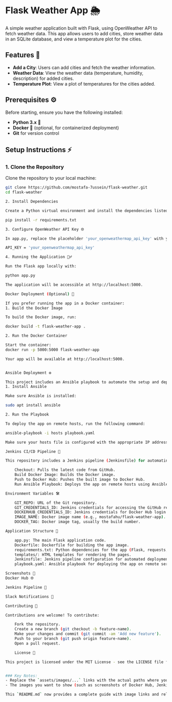 # Flask Weather App 🌦️

A simple weather application built with Flask, using OpenWeather API to fetch weather data. This app allows users to add cities, store weather data in an SQLite database, and view a temperature plot for the cities.

## Features 🚀

- **Add a City**: Users can add cities and fetch the weather information.
- **Weather Data**: View the weather data (temperature, humidity, description) for added cities.
- **Temperature Plot**: View a plot of temperatures for the cities added.

## Prerequisites ⚙️

Before starting, ensure you have the following installed:

- **Python 3.x** 🐍
- **Docker** 🐋 (optional, for containerized deployment)
- **Git** for version control

## Setup Instructions ⚡

### 1. Clone the Repository

Clone the repository to your local machine:

```bash
git clone https://github.com/mostafa-7ussein/flask-weather.git
cd flask-weather

2. Install Dependencies

Create a Python virtual environment and install the dependencies listed in requirements.txt:

pip install -r requirements.txt

3. Configure OpenWeather API Key 🌐

In app.py, replace the placeholder 'your_openweathermap_api_key' with your actual OpenWeather API key. You can obtain your API key from OpenWeather.

API_KEY = 'your_openweathermap_api_key'

4. Running the Application 🏃‍♂️

Run the Flask app locally with:

python app.py

The application will be accessible at http://localhost:5000.

Docker Deployment (Optional) 🐳

If you prefer running the app in a Docker container:
1. Build the Docker Image

To build the Docker image, run:

docker build -t flask-weather-app .

2. Run the Docker Container

Start the container:
docker run -p 5000:5000 flask-weather-app

Your app will be available at http://localhost:5000.


Ansible Deployment ⚙️

This project includes an Ansible playbook to automate the setup and deployment on remote hosts.
1. Install Ansible

Make sure Ansible is installed:

sudo apt install ansible

2. Run the Playbook

To deploy the app on remote hosts, run the following command:

ansible-playbook -i hosts playbook.yaml

Make sure your hosts file is configured with the appropriate IP addresses and SSH keys.

Jenkins CI/CD Pipeline 🔧

This repository includes a Jenkins pipeline (Jenkinsfile) for automating the build, Docker image push, and Ansible deployment:

    Checkout: Pulls the latest code from GitHub.
    Build Docker Image: Builds the Docker image.
    Push to Docker Hub: Pushes the built image to Docker Hub.
    Run Ansible Playbook: Deploys the app on remote hosts using Ansible.

Environment Variables 🛠️

    GIT_REPO: URL of the Git repository.
    GIT_CREDENTIALS_ID: Jenkins credentials for accessing the GitHub repo.
    DOCKERHUB_CREDENTIALS_ID: Jenkins credentials for Docker Hub login.
    IMAGE_NAME: Docker image name (e.g., mostafahu/flask-weather-app).
    DOCKER_TAG: Docker image tag, usually the build number.

Application Structure 📁

    app.py: The main Flask application code.
    Dockerfile: Dockerfile for building the app image.
    requirements.txt: Python dependencies for the app (Flask, requests, matplotlib).
    templates/: HTML templates for rendering the pages.
    Jenkinsfile: Jenkins pipeline configuration for automated deployment.
    playbook.yaml: Ansible playbook for deploying the app on remote servers.

Screenshots 📸
Docker Hub 🌐

Jenkins Pipeline 🔄

Slack Notifications 📲

Contributing 🤝

Contributions are welcome! To contribute:

    Fork the repository.
    Create a new branch (git checkout -b feature-name).
    Make your changes and commit (git commit -am 'Add new feature').
    Push to your branch (git push origin feature-name).
    Open a pull request.

    License 📄

This project is licensed under the MIT License - see the LICENSE file for details.


### Key Notes:
- Replace the `assets/images/...` links with the actual paths where your images are stored.
- The images you want to show (such as screenshots of Docker Hub, Jenkins pipeline, and Slack notifications) should be placed inside the `assets/images` folder, and the file names should match the ones in the `README.md`.

This `README.md` now provides a complete guide with image links and relevant information for your project.
